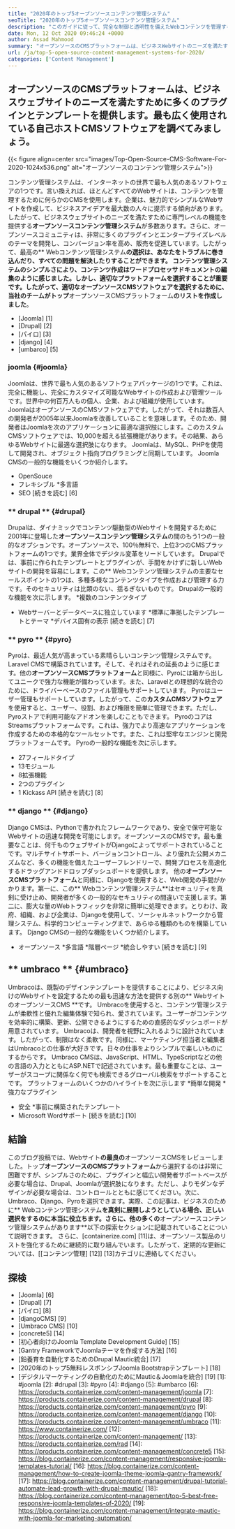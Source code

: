 ```yaml
---
title: "2020年のトップ5オープンソースコンテンツ管理システム" 
seoTitle: "2020年のトップ5オープンソースコンテンツ管理システム" 
description: "このガイドに従って、完全な制御と透明性を備えたWebコンテンツを管理するために使用されるトップ5のオープンソースコンテンツ管理システムについて学びます。" 
date: Mon, 12 Oct 2020 09:46:24 +0000
author: Assad Mahmood
summary: "オープンソースのCMSプラットフォームは、ビジネスWebサイトのニーズを満たすために多くのプラグインとテンプレートを提供します。最も広く使用されている自己ホストCMSソフトウェアを調べてみましょう。" 
url: /ja/top-5-open-source-content-management-systems-for-2020/
categories: ['Content Management']
---
```


## オープンソースのCMSプラットフォームは、ビジネスウェブサイトのニーズを満たすために多くのプラグインとテンプレートを提供します。最も広く使用されている自己ホストCMSソフトウェアを調べてみましょう。

{{< figure align=center src="images/Top-Open-Source-CMS-Software-For-2020-1024x536.png" alt="オープンソースのコンテンツ管理システム">}}

コンテンツ管理システムは、インターネットの世界で最も人気のあるソフトウェアの1つです。言い換えれば、ほとんどすべてのWebサイトは、コンテンツを管理するために何らかのCMSを使用します。企業は、魅力的でシンプルなWebサイトを作成して、ビジネスアイデアを最大数の人々に提示する傾向があります。したがって、ビジネスウェブサイトのニーズを満たすために専門レベルの機能を提供する**オープンソースコンテンツ管理システム**が多数あります。さらに、オープンソースコミュニティは、非常に多くのプラグインとエンタープライズレベルのテーマを開発し、コンバージョン率を高め、販売を促進しています。したがって、最高の** Webコンテンツ管理システム**の選択は、あなたをトラブルに巻き込んだり、すべての問題を解決したりすることができます。
コンテンツ管理システムのシンプルさにより、コンテンツ作成はワードプロセッサドキュメントの編集のように感じました。しかし、適切なプラットフォームを選択することが重要です。したがって、適切なオープンソースCMSソフトウェアを選択するために、当社のチームがトップ**オープンソースCMSプラットフォーム**のリストを作成しました**。
  * [Joomla] [1]
  * [Drupal] [2]
  * [パイロ] [3]
  * [django] [4]
  * [umbarco] [5]

### joomla {#joomla}
Joomlaは、世界で最も人気のあるソフトウェアパッケージの1つです。これは、完全に機能し、完全にカスタマイズ可能なWebサイトの作成および管理ツールです。世界中の何百万人もの個人、企業、および組織が使用しています。
JoomlaはオープンソースのCMSソフトウェアです。したがって、それは数百人の開発者が2005年以来Joomlaを改善していることを意味します。そのため、開発者はJoomlaを次のアプリケーションに最適な選択肢にします。このカスタムCMSソフトウェアでは、10,000を超える拡張機能があります。その結果、あらゆるWebサイトに最適な選択肢になります。 Joomlaは、MySQL、PHPを使用して開発され、オブジェクト指向プログラミングと同期しています。
Joomla CMSの一般的な機能をいくつか紹介します。
  * OpenSouce
  * フレキシブル
  *多言語
  * SEO
    [続きを読む] [6]

### ** drupal ** {#drupal}
Drupalは、ダイナミックでコンテンツ駆動型のWebサイトを開発するために2001年に登場した**オープンソースコンテンツ管理システム**の間のもう1つの一般的なオプションです。オープンソースで、100％無料で、上位3つのCMSプラットフォームの1つです。業界全体でデジタル変革をリードしています。
Drupalでは、事前に作られたテンプレートとプラグインが、手間をかけずに新しいWebサイトの開発を容易にします。この** Webコンテンツ管理システムの主要なセールスポイントの1つは、多種多様なコンテンツタイプを作成および管理する力です。そのセキュリティは比類のない、揺るぎないものです。
Drupalの一般的な機能を次に示します。
  *複数のコンテンツタイプ
  * Webサーバーとデータベースに独立しています
  *標準に準拠したテンプレートとテーマ
  *デバイス固有の表示
    [続きを読む] [7]

### ** pyro ** {#pyro}
Pyroは、最近人気が高まっている素晴らしいコンテンツ管理システムです。 Laravel CMSで構築されています。そして、それはそれの延長のように感じます。他の**オープンソースCMSプラットフォーム**と同様に、Pyroには箱から出してユニークで強力な機能が備わっています。また、Laravelとの理想的な統合のために、ドライバーベースのファイル管理もサポートしています。
Pyroはユーザー管理もサポートしています。したがって、この**カスタムCMSソフトウェア**を使用すると、ユーザー、役割、および権限を簡単に管理できます。ただし、Pyroストアで利用可能なアドオンを楽しむこともできます。
PyroのコアはStreamsプラットフォームです。これは、強力でより高速なアプリケーションを作成するための本格的なツールセットです。また、これは堅牢なエンジンと開発プラットフォームです。
Pyroの一般的な機能を次に示します。
  * 27フィールドタイプ
  * 13モジュール
  * 8拡張機能
  * 2つのプラグイン
  * 1 Kickass API
    [続きを読む] [8]

### ** django ** {#django}
Django CMSは、Pythonで書かれたフレームワークであり、安全で保守可能なWebサイトの迅速な開発を可能にします。オープンソースのCMSです。最も重要なことは、何千ものウェブサイトがDjangoによってサポートされていることです。マルチサイトサポート、バージョンコントロール、より優れた公開メカニズムなど、多くの機能を備えたユーザーフレンドリーで、開発プロセスを高速化するドラッグアンドドロップダッシュボードを提供します。
他の**オープンソースCMSプラットフォーム**と同様に、Djangoを使用すると、Web開発の手間がかかります。第一に、この** Webコンテンツ管理システム**はセキュリティを真剣に受け止め、開発者が多くの一般的なセキュリティの間違いで支援します。第二に、膨大な量のWebトラフィックを非常に簡単に処理できます。とりわけ、政府、組織、および企業は、Djangoを使用して、ソーシャルネットワークから管理システム、科学的コンピューティングまで、あらゆる種類のものを構築しています。
Django CMSの一般的な機能をいくつか紹介します。
  * オープンソース
  *多言語
  *階層ページ
  *統合しやすい
    [続きを読む] [9]

## ** umbraco ** {#umbraco}
Umbracoは、既製のデザインテンプレートを提供することにより、ビジネス向けのWebサイトを設定するための最も迅速な方法を提供する別の** WebサイトのオープンソースCMS **です。 Umbracoを使用すると、コンテンツ管理システムが柔軟性と優れた編集体験で知られ、愛されています。ユーザーがコンテンツを効率的に構築、更新、公開できるようにするための直感的なダッシュボードが用意されています。
Umbracoは、開発者を視野に入れるように設計されています。したがって、制限はなく柔軟です。同様に、マーケティング担当者と編集者はUmbracoとの仕事が大好きです。日々の仕事をよりシンプルで楽しいものにするからです。
Umbraco CMSは、JavaScript、HTML、TypeScriptなどの他の言語の入力とともにASP.NETで記述されています。最も重要なことは、ユーザーがスコープに関係なく何でも検索できるグローバル検索をサポートすることです。
プラットフォームのいくつかのハイライトを次に示します
  *簡単な開発
  *強力なプラグイン
  * 安全
  *事前に構築されたテンプレート
  * Microsoft Wordサポート
    [続きを読む] [10]

## 結論
このブログ投稿では、Webサイト**の最良の**オープンソースCMSをレビューしました。トップ**オープンソースのCMSプラットフォーム**から選択するのは非常に困難ですが、シンプルさのために、プラグインと幅広い開発者サポートベースが必要な場合は、Drupal、Joomlaが選択肢になります。ただし、よりモダンなデザインが必要な場合は、コントロールとともに感じてください。次に、Umbraco、Django、Pyroを選択できます。実際、この記事は、ビジネスのために** Webコンテンツ管理システム**を真剣に展開しようとしている場合、正しい選択をするのに本当に役立ちます。さらに、他の多くの**オープンソースコンテンツ管理システムがあります**以下の探索セクションに記載されていることについて説明できます。
さらに、[containerize.com] [11]は、オープンソース製品のリストを強化するために継続的に取り組んでいます。したがって、定期的な更新については、[[コンテンツ管理] [12]] [13]カテゴリに連絡してください。

## 探検
  * [Joomla] [6]
  * [Drupal] [7]
  * [パイロ] [8]
  * [djangoCMS] [9]
  * [Umbraco CMS] [10]
  * [concrete5] [14]
  * [初心者向けのJoomla Template Development Guide] [15]
  * [Gantry FrameworkでJoomlaテーマを作成する方法] [16]
  * [鉛養育を自動化するためのDrupal Mautic統合] [17]
  * [2020年のトップ5無料レスポンシブJoomla Bootstrapテンプレート] [18]
  * [デジタルマーケティングの自動化のためにMautic＆Joomlaを統合] [19]
[1]: #joomla
[2]: #drupal
[3]: #pyro
[4]: #django
[5]: #umbarco
[6]: https://products.containerize.com/content-management/joomla
[7]: https://products.containerize.com/content-management/drupal
[8]: https://products.containerize.com/content-management/pyro
[9]: https://products.containerize.com/content-management/django
[10]: https://products.containerize.com/content-management/umbraco
[11]: https://www.containerize.com/
[12]: https://products.containerize.com/content-management/
[13]: https://products.containerize.com/rad
[14]: https://products.containerize.com/content-management/concrete5
[15]: https://blog.containerize.com/content-management/responsive-joomla-templates-tutorial/
[16]: https://blog.containerize.com/content-management/how-to-create-joomla-theme-joomla-gantry-framework/
[17]: https://blog.containerize.com/content-management/drupal-tutorial-automate-lead-growth-with-drupal-mautic/
[18]: https://blog.containerize.com/content-management/top-5-best-free-responsive-joomla-templates-of-2020/
[19]: https://blog.containerize.com/content-management/integrate-mautic-with-joomla-for-marketing-automation/
